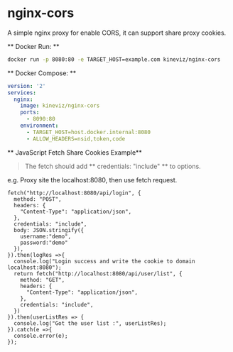 # nginx-cors

A simple nginx proxy for enable CORS, it can support share proxy cookies.
 
** Docker Run: **

```bash
docker run -p 8080:80 -e TARGET_HOST=example.com kineviz/nginx-cors
```

** Docker Compose: **

```yaml
version: '2'
services:
  nginx:
    image: kineviz/nginx-cors
    ports:
      - 8090:80
    environment:
      - TARGET_HOST=host.docker.internal:8080
      - ALLOW_HEADERS=nsid,token,code
```

** JavaScript Fetch Share Cookies Example**

>  The fetch should add  ** credentials: "include" ** to options.

e.g. Proxy site the localhost:8080, then use fetch request.

```
fetch("http://localhost:8080/api/login", {
  method: "POST",
  headers: {
    "Content-Type": "application/json",
  },
  credentials: "include",
  body: JSON.stringify({
    username:"demo",
    password:"demo"
  }),
}).then(logRes =>{
  console.log("Login success and write the cookie to domain localhost:8080");
  return fetch("http://localhost:8080/api/user/list", {
    method: "GET",
    headers: {
      "Content-Type": "application/json",
    },
    credentials: "include",
  })
}).then(userListRes => {
  console.log("Got the user list :", userListRes); 
}).catch(e =>{
  console.error(e);
});
 
```